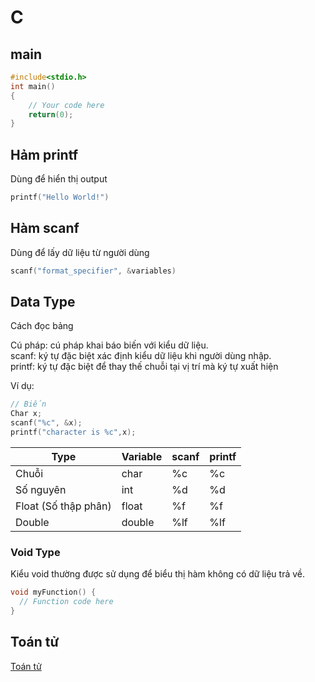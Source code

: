 # C

## main

```C
#include<stdio.h>
int main()
{
    // Your code here
    return(0);
}
```

## Hảm printf

Dùng để hiển thị output

```C
printf("Hello World!")
```

## Hàm scanf

Dùng để lấy dữ liệu từ người dùng

```C
scanf("format_specifier", &variables)
```

## Data Type

Cách đọc bảng

Cú pháp: cú pháp khai báo biến với kiểu dữ liệu.  
scanf: ký tự đặc biệt xác định kiểu dữ liệu khi người dùng nhập.  
printf: ký tự đặc biệt để thay thế chuỗi tại vị trí mà ký tự xuất hiện

Ví dụ:

```C
// Biến
Char x;
scanf("%c", &x);
printf("character is %c",x);
```

| Type                 | Variable | scanf | printf |
|----------------------|----------|-------|--------|
| Chuỗi                | char     | %c    | %c     |
| Số nguyên            | int      | %d    | %d     |
| Float (Số thập phân) | float    | %f    | %f     |
| Double               | double   | %lf   | %lf    |

### Void Type

Kiểu void thường được sử dụng để biểu thị hàm không có dữ liệu trả về.

```C
void myFunction() {
  // Function code here
}
```

## Toán tử

[Toán tử](C-Toan_tu.md)